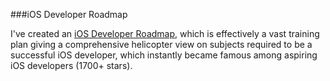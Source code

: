 ###iOS Developer Roadmap

I've created an [iOS Developer Roadmap](https://github.com/BohdanOrlov/iOS-Developer-Roadmap), which is effectively a vast training plan giving a comprehensive helicopter view on subjects required to be a successful iOS developer, which instantly became famous among aspiring iOS developers (1700+ stars). 
